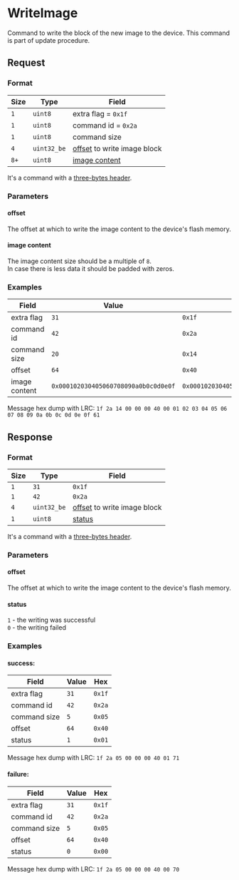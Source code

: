# WriteImage

Command to write the block of the new image to the device.
This command is part of update procedure.


## Request

### Format

| Size | Type        | Field                                  |
| ---- | ----------- | -------------------------------------- |
| `1`  | `uint8`     | extra flag = `0x1f`                    |
| `1`  | `uint8`     | command id = `0x2a`                    |
| `1`  | `uint8`     | command size                           |
| `4`  | `uint32_be` | [offset](#offset) to write image block |
| `8+` | `uint8`     | [image content](#image-content)        |

It's a command with a [three-bytes header](../message.md#command-with-a-three-bytes-header).

### Parameters

#### **offset**

The offset at which to write the image content to the device's flash memory.

#### **image content**

The image content size should be a multiple of `8`.
<br>
In case there is less data it should be padded with zeros.

### Examples

| Field         | Value                                | Hex                                  |
| ------------- | ------------------------------------ | ------------------------------------ |
| extra flag    | `31`                                 | `0x1f`                               |
| command id    | `42`                                 | `0x2a`                               |
| command size  | `20`                                 | `0x14`                               |
| offset        | `64`                                 | `0x40`                               |
| image content | `0x000102030405060708090a0b0c0d0e0f` | `0x000102030405060708090a0b0c0d0e0f` |

Message hex dump with LRC: `1f 2a 14 00 00 00 40 00 01 02 03 04 05 06 07 08 09 0a 0b 0c 0d 0e 0f 61`


## Response

### Format

| Size | Type        | Field                                  |
| ---- | ----------- | -------------------------------------- |
| `1`  | `31`        | `0x1f`                                 |
| `1`  | `42`        | `0x2a`                                 |
| `4`  | `uint32_be` | [offset](#offset) to write image block |
| `1`  | `uint8`     | [status](#status)                      |

It's a command with a [three-bytes header](../message.md#command-with-a-three-bytes-header).

### Parameters

#### **offset**

The offset at which to write the image content to the device's flash memory.

#### **status**

`1` - the writing was successful <br>
`0` - the writing failed

### Examples

#### success:

| Field        | Value | Hex    |
| ------------ | ----- | ------ |
| extra flag   | `31`  | `0x1f` |
| command id   | `42`  | `0x2a` |
| command size | `5`   | `0x05` |
| offset       | `64`  | `0x40` |
| status       | `1`   | `0x01` |

Message hex dump with LRC: `1f 2a 05 00 00 00 40 01 71`

#### failure:

| Field        | Value | Hex    |
| ------------ | ----- | ------ |
| extra flag   | `31`  | `0x1f` |
| command id   | `42`  | `0x2a` |
| command size | `5`   | `0x05` |
| offset       | `64`  | `0x40` |
| status       | `0`   | `0x00` |

Message hex dump with LRC: `1f 2a 05 00 00 00 40 00 70`
